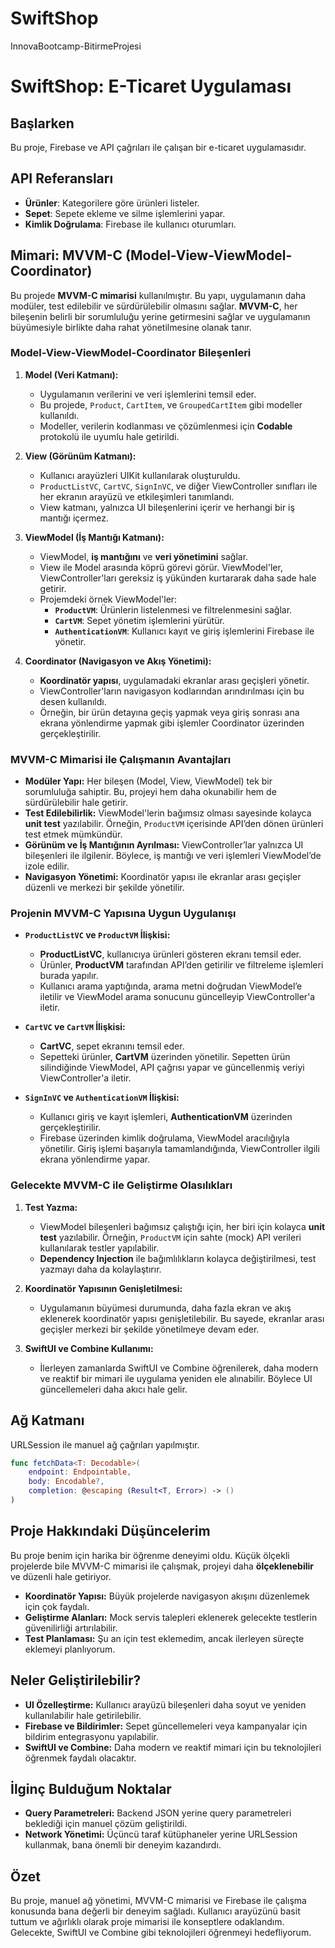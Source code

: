# SwiftShop
 InnovaBootcamp-BitirmeProjesi
# SwiftShop: E-Ticaret Uygulaması

## Başlarken
Bu proje, Firebase ve API çağrıları ile çalışan bir e-ticaret uygulamasıdır.

## API Referansları
- **Ürünler**: Kategorilere göre ürünleri listeler.
- **Sepet**: Sepete ekleme ve silme işlemlerini yapar.
- **Kimlik Doğrulama**: Firebase ile kullanıcı oturumları.

## Mimari: MVVM-C (Model-View-ViewModel-Coordinator)

Bu projede **MVVM-C mimarisi** kullanılmıştır. Bu yapı, uygulamanın daha modüler, test edilebilir ve sürdürülebilir olmasını sağlar. **MVVM-C**, her bileşenin belirli bir sorumluluğu yerine getirmesini sağlar ve uygulamanın büyümesiyle birlikte daha rahat yönetilmesine olanak tanır.

### Model-View-ViewModel-Coordinator Bileşenleri

1. **Model (Veri Katmanı):**
   - Uygulamanın verilerini ve veri işlemlerini temsil eder.  
   - Bu projede, `Product`, `CartItem`, ve `GroupedCartItem` gibi modeller kullanıldı.  
   - Modeller, verilerin kodlanması ve çözümlenmesi için **Codable** protokolü ile uyumlu hale getirildi.

2. **View (Görünüm Katmanı):**
   - Kullanıcı arayüzleri UIKit kullanılarak oluşturuldu.  
   - `ProductListVC`, `CartVC`, `SignInVC`, ve diğer ViewController sınıfları ile her ekranın arayüzü ve etkileşimleri tanımlandı.  
   - View katmanı, yalnızca UI bileşenlerini içerir ve herhangi bir iş mantığı içermez.

3. **ViewModel (İş Mantığı Katmanı):**
   - ViewModel, **iş mantığını** ve **veri yönetimini** sağlar.  
   - View ile Model arasında köprü görevi görür. ViewModel'ler, ViewController'ları gereksiz iş yükünden kurtararak daha sade hale getirir.
   - Projemdeki örnek ViewModel'ler:
     - **`ProductVM`**: Ürünlerin listelenmesi ve filtrelenmesini sağlar.
     - **`CartVM`**: Sepet yönetim işlemlerini yürütür.
     - **`AuthenticationVM`**: Kullanıcı kayıt ve giriş işlemlerini Firebase ile yönetir.

4. **Coordinator (Navigasyon ve Akış Yönetimi):**
   - **Koordinatör yapısı**, uygulamadaki ekranlar arası geçişleri yönetir.  
   - ViewController'ların navigasyon kodlarından arındırılması için bu desen kullanıldı.  
   - Örneğin, bir ürün detayına geçiş yapmak veya giriş sonrası ana ekrana yönlendirme yapmak gibi işlemler Coordinator üzerinden gerçekleştirilir.

### MVVM-C Mimarisi ile Çalışmanın Avantajları

- **Modüler Yapı:** Her bileşen (Model, View, ViewModel) tek bir sorumluluğa sahiptir. Bu, projeyi hem daha okunabilir hem de sürdürülebilir hale getirir.  
- **Test Edilebilirlik:** ViewModel'lerin bağımsız olması sayesinde kolayca **unit test** yazılabilir. Örneğin, `ProductVM` içerisinde API’den dönen ürünleri test etmek mümkündür.
- **Görünüm ve İş Mantığının Ayrılması:** ViewController’lar yalnızca UI bileşenleri ile ilgilenir. Böylece, iş mantığı ve veri işlemleri ViewModel’de izole edilir.
- **Navigasyon Yönetimi:** Koordinatör yapısı ile ekranlar arası geçişler düzenli ve merkezi bir şekilde yönetilir.

### Projenin MVVM-C Yapısına Uygun Uygulanışı

- **`ProductListVC` ve `ProductVM` İlişkisi:**  
  - **ProductListVC**, kullanıcıya ürünleri gösteren ekranı temsil eder.  
  - Ürünler, **ProductVM** tarafından API’den getirilir ve filtreleme işlemleri burada yapılır.
  - Kullanıcı arama yaptığında, arama metni doğrudan ViewModel’e iletilir ve ViewModel arama sonucunu güncelleyip ViewController'a iletir.

- **`CartVC` ve `CartVM` İlişkisi:**  
  - **CartVC**, sepet ekranını temsil eder.  
  - Sepetteki ürünler, **CartVM** üzerinden yönetilir. Sepetten ürün silindiğinde ViewModel, API çağrısı yapar ve güncellenmiş veriyi ViewController'a iletir.

- **`SignInVC` ve `AuthenticationVM` İlişkisi:**  
  - Kullanıcı giriş ve kayıt işlemleri, **AuthenticationVM** üzerinden gerçekleştirilir.  
  - Firebase üzerinden kimlik doğrulama, ViewModel aracılığıyla yönetilir. Giriş işlemi başarıyla tamamlandığında, ViewController ilgili ekrana yönlendirme yapar.

### Gelecekte MVVM-C ile Geliştirme Olasılıkları

1. **Test Yazma:**  
   - ViewModel bileşenleri bağımsız çalıştığı için, her biri için kolayca **unit test** yazılabilir. Örneğin, `ProductVM` için sahte (mock) API verileri kullanılarak testler yapılabilir.  
   - **Dependency Injection** ile bağımlılıkların kolayca değiştirilmesi, test yazmayı daha da kolaylaştırır.

2. **Koordinatör Yapısının Genişletilmesi:**  
   - Uygulamanın büyümesi durumunda, daha fazla ekran ve akış eklenerek koordinatör yapısı genişletilebilir. Bu sayede, ekranlar arası geçişler merkezi bir şekilde yönetilmeye devam eder.

3. **SwiftUI ve Combine Kullanımı:**  
   - İlerleyen zamanlarda SwiftUI ve Combine öğrenilerek, daha modern ve reaktif bir mimari ile uygulama yeniden ele alınabilir. Böylece UI güncellemeleri daha akıcı hale gelir.


## Ağ Katmanı
URLSession ile manuel ağ çağrıları yapılmıştır.

```swift
func fetchData<T: Decodable>(
    endpoint: Endpointable,
    body: Encodable?,
    completion: @escaping (Result<T, Error>) -> ()
)
```

## Proje Hakkındaki Düşüncelerim

Bu proje benim için harika bir öğrenme deneyimi oldu. Küçük ölçekli projelerde bile MVVM-C mimarisi ile çalışmak, projeyi daha **ölçeklenebilir** ve düzenli hale getiriyor.

- **Koordinatör Yapısı:** Büyük projelerde navigasyon akışını düzenlemek için çok faydalı.  
- **Geliştirme Alanları:** Mock servis talepleri eklenerek gelecekte testlerin güvenilirliği artırılabilir.  
- **Test Planlaması:** Şu an için test eklemedim, ancak ilerleyen süreçte eklemeyi planlıyorum.

## Neler Geliştirilebilir?

- **UI Özelleştirme:** Kullanıcı arayüzü bileşenleri daha soyut ve yeniden kullanılabilir hale getirilebilir.  
- **Firebase ve Bildirimler:** Sepet güncellemeleri veya kampanyalar için bildirim entegrasyonu yapılabilir.  
- **SwiftUI ve Combine:** Daha modern ve reaktif mimari için bu teknolojileri öğrenmek faydalı olacaktır.

## İlginç Bulduğum Noktalar

- **Query Parametreleri:** Backend JSON yerine query parametreleri beklediği için manuel çözüm geliştirildi.  
- **Network Yönetimi:** Üçüncü taraf kütüphaneler yerine URLSession kullanmak, bana önemli bir deneyim kazandırdı.

## Özet

Bu proje, manuel ağ yönetimi, MVVM-C mimarisi ve Firebase ile çalışma konusunda bana değerli bir deneyim sağladı. Kullanıcı arayüzünü basit tuttum ve ağırlıklı olarak proje mimarisi ile konseptlere odaklandım. Gelecekte, SwiftUI ve Combine gibi teknolojileri öğrenmeyi hedefliyorum.
